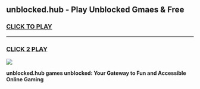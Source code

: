 
## unblocked.hub - Play Unblocked Gmaes & Free
<h3>
<a href="https://news.freeplayer.one?title=unblocked.hub&ref=23F">CLICK TO PLAY</a></h3>
<hr>

<h3>
<a href="https://news.freeplayer.one?title=unblocked.hub&ref=23F">CLICK 2 PLAY</a>
  
</h3>

<a href="https://news.freeplayer.one?title=unblocked.hub&ref=23F/"><img src="https://clearcache.store/games.png"></a>


**unblocked.hub games unblocked: Your Gateway to Fun and Accessible Online Gaming**
